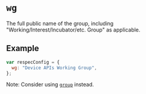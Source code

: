 # `wg`

The full public name of the group, including "Working/Interest/Incubator/etc. Group" as applicable.

## Example

```js "example": "Specify 'Device APIs Working Group' as working group."
var respecConfig = {
  wg: "Device APIs Working Group",
};
```

Note: Consider using [`group`](group) instead.
